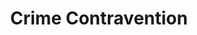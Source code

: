 ---
title: Crime Contravention
longTitle: 'Crime, Contravention'
tags:
- gccommon
relatedTerm:
- "[[Offences]]"
---